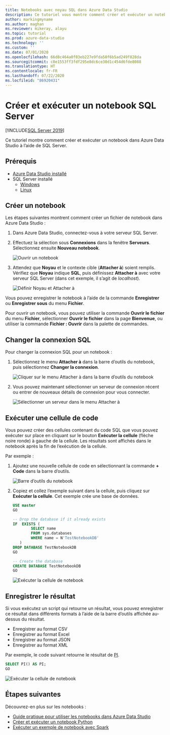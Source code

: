 ```yaml
---
title: Notebooks avec noyau SQL dans Azure Data Studio
description: Ce tutoriel vous montre comment créer et exécuter un notebook SQL Server.
author: markingmyname
ms.author: maghan
ms.reviewer: mikeray, alayu
ms.topic: tutorial
ms.prod: azure-data-studio
ms.technology: ''
ms.custom: ''
ms.date: 07/01/2020
ms.openlocfilehash: 66d8c464a0f03eb227e9fda50f6b5ad249f828da
ms.sourcegitcommit: c8e1553ff3fdf295e8dc6ce30d1c454d6fde8088
ms.translationtype: HT
ms.contentlocale: fr-FR
ms.lasthandoff: 07/22/2020
ms.locfileid: "86920431"
---
```

# <a name="create-and-run-a-sql-server-notebook"></a>Créer et exécuter un notebook SQL Server

[!INCLUDE[SQL Server 2019](../includes/applies-to-version/sqlserver2019.md)]

Ce tutoriel montre comment créer et exécuter un notebook dans Azure Data Studio à l’aide de SQL Server.

## <a name="prerequisites"></a>Prérequis

- [Azure Data Studio installé](download-azure-data-studio.md)
- SQL Server installé
  - [Windows](../database-engine/install-windows/install-sql-server.md)
  - [Linux](../linux/sql-server-linux-setup.md)

## <a name="create-a--notebook"></a>Créer un notebook

Les étapes suivantes montrent comment créer un fichier de notebook dans Azure Data Studio :

1. Dans Azure Data Studio, connectez-vous à votre serveur SQL Server.

1. Effectuez la sélection sous **Connexions** dans la fenêtre **Serveurs**. Sélectionnez ensuite **Nouveau notebook**.

   ![Ouvrir un notebook](media/notebook-tutorial/azure-data-studio-open-notebook.png)

1. Attendez que **Noyau** et le contexte cible (**Attacher à**) soient remplis. Vérifiez que **Noyau** indique **SQL**, puis définissez **Attacher à** avec votre serveur SQL Server (dans cet exemple, il s’agit de *localhost*).

   ![Définir Noyau et Attacher à](media/notebook-tutorial/set-kernel-and-attach-to.png)

Vous pouvez enregistrer le notebook à l’aide de la commande **Enregistrer** ou **Enregistrer sous** du menu **Fichier**. 

Pour ouvrir un notebook, vous pouvez utiliser la commande **Ouvrir le fichier** du menu **Fichier**, sélectionner **Ouvrir le fichier** dans la page **Bienvenue**, ou utiliser la commande **Fichier : Ouvrir** dans la palette de commandes.

## <a name="change-the-sql-connection"></a>Changer la connexion SQL

Pour changer la connexion SQL pour un notebook :

1. Sélectionnez le menu **Attacher à** dans la barre d’outils du notebook, puis sélectionnez **Changer la connexion**.

   ![Cliquer sur le menu Attacher à dans la barre d’outils du notebook](./media/notebook-tutorial/select-attach-to-1.png)

2. Vous pouvez maintenant sélectionner un serveur de connexion récent ou entrer de nouveaux détails de connexion pour vous connecter.

   ![Sélectionner un serveur dans le menu Attacher à](./media/notebook-tutorial/select-attach-to-2.png)

## <a name="run-a-code-cell"></a>Exécuter une cellule de code

Vous pouvez créer des cellules contenant du code SQL que vous pouvez exécuter sur place en cliquant sur le bouton **Exécuter la cellule** (flèche noire ronde) à gauche de la cellule. Les résultats sont affichés dans le notebook après la fin de l’exécution de la cellule.

Par exemple :

1. Ajoutez une nouvelle cellule de code en sélectionnant la commande **+ Code** dans la barre d’outils.

   ![Barre d’outils du notebook](media/notebooks-guidance/notebook-toolbar.png)

1. Copiez et collez l’exemple suivant dans la cellule, puis cliquez sur **Exécuter la cellule**. Cet exemple crée une base de données.

   ```sql
   USE master
   GO
   
   -- Drop the database if it already exists
   IF  EXISTS (
           SELECT name
           FROM sys.databases
           WHERE name = N'TestNotebookDB'
      )
   DROP DATABASE TestNotebookDB
   GO
   
   -- Create the database
   CREATE DATABASE TestNotebookDB
   GO
   ```

   ![Exécuter la cellule de notebook](media/notebook-tutorial/run-notebook-cell.png)

## <a name="save-the-result"></a>Enregistrer le résultat

Si vous exécutez un script qui retourne un résultat, vous pouvez enregistrer ce résultat dans différents formats à l’aide de la barre d’outils affichée au-dessus du résultat.

- Enregistrer au format CSV
- Enregistrer au format Excel
- Enregistrer au format JSON
- Enregistrer au format XML

Par exemple, le code suivant retourne le résultat de [PI](../t-sql/functions/pi-transact-sql.md).

```sql
SELECT PI() AS PI;
GO
```

![Exécuter la cellule de notebook](media/notebook-tutorial/run-notebook-cell-2.png)

## <a name="next-steps"></a>Étapes suivantes

Découvrez-en plus sur les notebooks :

- [Guide pratique pour utiliser les notebooks dans Azure Data Studio](notebooks-guidance.md)
- [Créer et exécuter un notebook Python](notebooks-tutorial-python-kernel.md)
- [Exécuter un exemple de notebook avec Spark](../big-data-cluster/notebooks-tutorial-spark.md)